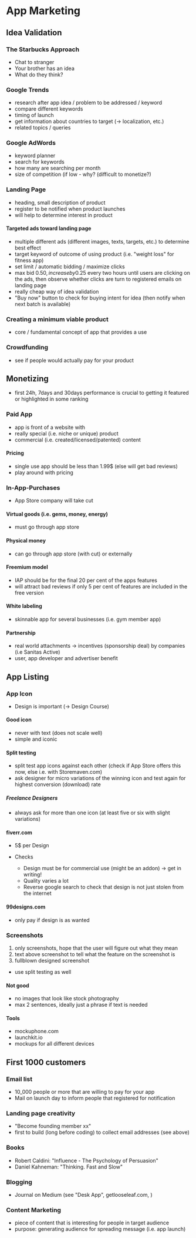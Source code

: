 # App Marketing

## Idea Validation

### The Starbucks Approach
-   Chat to stranger
-   Your brother has an idea
-   What do they think?

### Google Trends
-   research after app idea / problem to be addressed / keyword
-   compare different keywords
-   timing of launch
-   get information about countries to target (-> localization, etc.)
-   related topics / queries

### Google AdWords
-   keyword planner
-   search for keywords
-   how many are searching per month
-   size of competition (if low - why? (difficult to monetize?)

### Landing Page
-   heading, small description of product
-   register to be notified when product launches
-   will help to determine interest in product

#### Targeted ads toward landing page
-   multiple different ads (different images, texts, targets, etc.) to determine best effect
-   target keyword of outcome of using product (i.e. "weight loss" for fitness app)
-   set limit / automatic bidding / maximize clicks
-   max bid 0.50$, increase by 0.25$ every two hours until users are clicking on the ads, then observe whether clicks are turn to registered emails on landing page
-   really cheap way of idea validation 
-   "Buy now" button to check for buying intent for idea (then notify when next batch is available)

### Creating a minimum viable product
-   core / fundamental concept of app that provides a use

### Crowdfunding
-   see if people would actually pay for your product

## Monetizing
-   first 24h, 7days and 30days performance is crucial to getting it featured or highlighted in some ranking

### Paid App
-   app is front of a website with 
-   really special (i.e. niche or unique) product
-   commercial (i.e. created/licensed/patented) content

#### Pricing
-   single use app should be less than 1.99$ (else will get bad reviews)
-   play around with pricing

### In-App-Purchases
-   App Store company will take cut

#### Virtual goods (i.e. gems, money, energy)
-   must go through app store

#### Physical money
-   can go through app store (with cut) or externally

#### Freemium model
-   IAP should be for the final 20 per cent of the apps features
-   will attract bad reviews if only 5 per cent of features are included in the free version 

#### White labeling
-   skinnable app for several businesses (i.e. gym member app)

#### Partnership
-   real world attachments -> incentives (sponsorship deal) by companies (i.e Sanitas Active)
-   user, app developer and advertiser benefit

## App Listing

### App Icon
-   Design is important (-> Design Course)

#### Good icon
-   never with text (does not scale well)
-   simple and iconic

#### Split testing
-   split test app icons against each other (check if App Store offers this now, else i.e. with Storemaven.com) 
-   ask designer for micro variations of the winning icon and test again for highest conversion (download) rate

##### Freelance Designers
-   always ask for more than one icon (at least five or six with slight variations)

#### fiverr.com
-   5$ per Design

-   Checks
    -   Design must be for commercial use (might be an addon) -> get in writing!
    -   Quality varies a lot
    -   Reverse google search to check that design is not just stolen from the internet

#### 99designs.com
-   only pay if design is as wanted

### Screenshots
1.  only screenshots, hope that the user will figure out what they mean
2.  text above screenshot to tell what the feature on the screenshot is
3.  fullblown designed screenshot

-   use split testing as well

#### Not good
-   no images that look like stock photography
-   max 2 sentences, ideally just a phrase if text is needed

#### Tools
-   mockuphone.com
-   launchkit.io
-   mockups for all different devices

## First 1000 customers

### Email list
-   10_000 people or more that are willing to pay for your app
-   Mail on launch day to inform people that registered for notification 

### Landing page creativity
-   "Become founding member xx"
-   first to build (long before coding) to collect email addresses (see above)

### Books
-   Robert Caldini: "Influence - The Psychology of Persuasion"
-   Daniel Kahneman: "Thinking. Fast and Slow"

### Blogging
-   Journal on Medium (see "Desk App", getlooseleaf.com, )

### Content Marketing
-   piece of content that is interesting for people in target audience
-   purpose: generating audience for spreading message (i.e. app launch)
